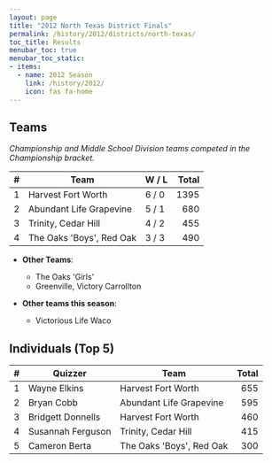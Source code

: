 ```yaml
---
layout: page
title: "2012 North Texas District Finals"
permalink: /history/2012/districts/north-texas/
toc_title: Results
menubar_toc: true
menubar_toc_static:
- items:
  - name: 2012 Season
    link: /history/2012/
    icon: fas fa-home
---
```


## Teams

*Championship and Middle School Division teams competed in the Championship bracket.*

|    # | Team                     | W / L | Total |
| ---: | ------------------------ | ----- | ----: |
|    1 | Harvest Fort Worth       | 6 / 0 |  1395 |
|    2 | Abundant Life Grapevine  | 5 / 1 |   680 |
|    3 | Trinity, Cedar Hill      | 4 / 2 |   455 |
|    4 | The Oaks 'Boys', Red Oak | 3 / 3 |   490 |

* **Other Teams**:
    * The Oaks 'Girls'
    * Greenville, Victory Carrollton

* **Other teams this season**:
    * Victorious Life Waco

## Individuals (Top 5)

|    # | Quizzer           | Team                     | Total |
| ---: | ----------------- | ------------------------ | ----: |
|    1 | Wayne Elkins      | Harvest Fort Worth       |   655 |
|    2 | Bryan Cobb        | Abundant Life Grapevine  |   595 |
|    3 | Bridgett Donnells | Harvest Fort Worth       |   460 |
|    4 | Susannah Ferguson | Trinity, Cedar Hill      |   415 |
|    5 | Cameron Berta     | The Oaks 'Boys', Red Oak |   300 |
